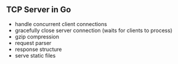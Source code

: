 ## TCP Server in Go

- handle concurrent client connections
- gracefully close server connection (waits for clients to process)
- gzip compression
- request parser
- response structure
- serve static files

